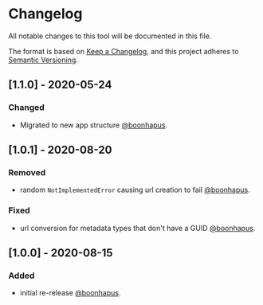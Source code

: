 # Changelog

All notable changes to this tool will be documented in this file.

The format is based on [Keep a Changelog][keep-a-changelog], and this project adheres
to [Semantic Versioning][semver].

## [1.1.0] - 2020-05-24

### Changed
- Migrated to new app structure [@boonhapus][contrib-boonhapus].



## [1.0.1] - 2020-08-20

### Removed
- random `NotImplementedError` causing url creation to fail [@boonhapus][contrib-boonhapus].

### Fixed
- url conversion for metadata types that don't have a GUID [@boonhapus][contrib-boonhapus].


## [1.0.0] - 2020-08-15

### Added
- initial re-release [@boonhapus][contrib-boonhapus].


[keep-a-changelog]: https://keepachangelog.com/en/1.0.0/
[semver]: https://semver.org/spec/v2.0.0.html
[contrib-boonhapus]: https://github.com/boonhapus
